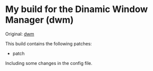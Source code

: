 # My build for the Dinamic Window Manager (dwm)

Original: [dwm](https://dwm.suckless.org/)

This build contains the following patches:
  * patch

Including some changes in the config file.
